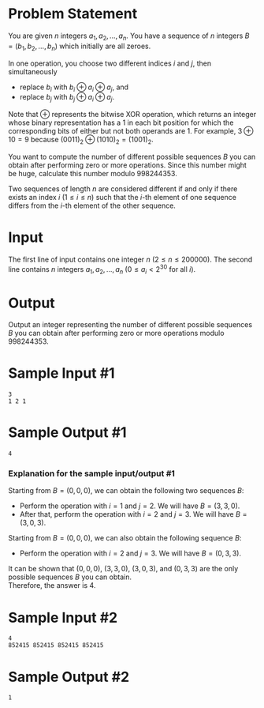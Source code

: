 # Problem Statement

You are given $n$ integers $a_1, a_2, \ldots, a_n$. You have a sequence of $n$ integers $B = (b_1, b_2, \ldots, b_n)$ which initially are all zeroes.

In one operation, you choose two different indices $i$ and $j$, then simultaneously

- replace $b_i$ with $b_i \oplus a_i \oplus a_j$, and
- replace $b_j$ with $b_j \oplus a_i \oplus a_j$.

Note that $\oplus$ represents the bitwise XOR operation, which returns an integer whose binary representation has a $1$ in each bit position for which the corresponding bits of either but not both operands are $1$. For example, $3 \oplus 10 = 9$ because $(0011)_2 \oplus (1010)_2 = (1001)_2$.

You want to compute the number of different possible sequences $B$ you can obtain after performing zero or more operations. Since this number might be huge, calculate this number modulo $998244353$.

Two sequences of length $n$ are considered different if and only if there exists an index $i$ ($1 \le i \le n$) such that the $i$-th element of one sequence differs from the $i$-th element of the other sequence.

# Input

The first line of input contains one integer $n$ ($2 \le n \le 200000$). The second line contains $n$ integers $a_1, a_2, \ldots, a_n$ ($0 \le a_i < 2^{30}$ for all $i$).

# Output

Output an integer representing the number of different possible sequences $B$ you can obtain after performing zero or more operations modulo $998244353$.

# Sample Input #1
```
3
1 2 1
```
# Sample Output #1
```
4
```
### Explanation for the sample input/output #1

Starting from $B = (0, 0, 0)$, we can obtain the following two sequences $B$:

- Perform the operation with $i = 1$ and $j = 2$. We will have $B = (3, 3, 0)$.
- After that, perform the operation with $i = 2$ and $j = 3$. We will have $B = (3, 0, 3)$.

Starting from $B = (0, 0, 0)$, we can also obtain the following sequence $B$:

- Perform the operation with $i = 2$ and $j = 3$. We will have $B = (0, 3, 3)$.

It can be shown that $(0, 0, 0)$, $(3, 3, 0)$, $(3, 0, 3)$, and $(0, 3, 3)$ are the only possible sequences $B$ you can obtain.  
Therefore, the answer is $4$.

# Sample Input #2
```
4
852415 852415 852415 852415
```
# Sample Output #2
```
1
```